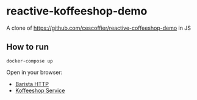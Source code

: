 # reactive-koffeeshop-demo

A clone of https://github.com/cescoffier/reactive-coffeeshop-demo in JS

## How to run

```
docker-compose up
```

Open in your browser:

* [Barista HTTP](http://localhost:8081)
* [Koffeeshop Service](http://localhost:8080)

